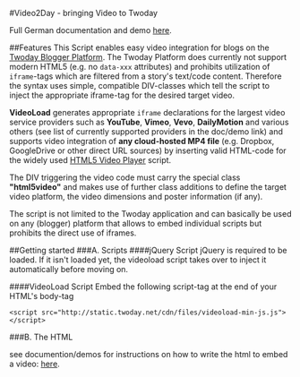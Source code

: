 #Video2Day - bringing Video to Twoday

Full German documentation and demo [here](http://neonwilderness.twoday.net/stories/twoday-tipp-8-videos-anzeigen/).

##Features
This Script enables easy video integration for blogs on the [Twoday Blogger Platform](http://twoday.net). The Twoday Platform does currently not support modern HTML5 (e.g. no ```data-xxx``` attributes) and prohibits utilization of ```iframe```-tags which are filtered from a story's text/code content. Therefore the syntax uses simple, compatible DIV-classes which tell the script to inject the appropriate iframe-tag for the desired target video.

**VideoLoad** generates appropriate ```iframe``` declarations for the largest video service providers such as **YouTube**, **Vimeo**, **Vevo**, **DailyMotion** and various others (see list of currently supported providers in the doc/demo link) and supports video integration of **any cloud-hosted MP4 file** (e.g. Dropbox, GoogleDrive or other direct URL sources) by inserting valid HTML-code for the widely used [HTML5 Video Player](http://www.videojs.com/) script.

The DIV triggering the video code must carry the special class **"html5video"** and makes use of further class additions to define the target video platform, the video dimensions and poster information (if any).

The script is not limited to the Twoday application and can basically be used on any (blogger) platform that allows to embed individual scripts but prohibits the direct use of iframes.

##Getting started
###A. Scripts
####jQuery Script
jQuery is required to be loaded. If it isn't loaded yet, the videoload script takes over to inject it automatically before moving on.

####VideoLoad Script
Embed the following script-tag at the end of your HTML's body-tag

    <script src="http://static.twoday.net/cdn/files/videoload-min-js.js"></script>

###B. The HTML

see documention/demos for instructions on how to write the html to embed a video: [here](http://neonwilderness.twoday.net/stories/twoday-tipp-8-videos-anzeigen/).
